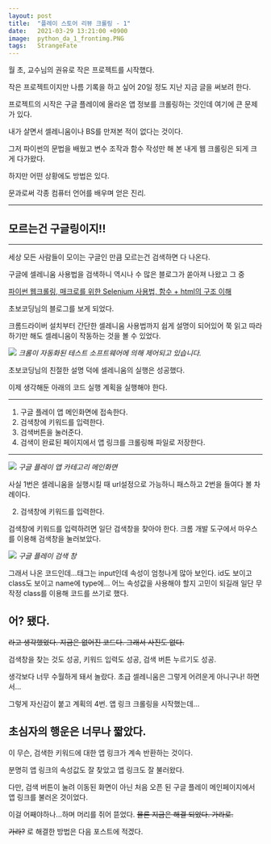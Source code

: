```yaml
---
layout: post
title:  "플레이 스토어 리뷰 크롤링 - 1"
date:   2021-03-29 13:21:00 +0900
image:  python_da_1_frontimg.PNG
tags:   StrangeFate
---
```


월 초, 교수님의 권유로 작은 프로젝트를 시작했다.

작은 프로젝트이지만 나름 기록을 하고 싶어 20일 정도 지난 지금 글을 써보려 한다.

프로젝트의 시작은 구글 플레이에 올라온 앱 정보를 크롤링하는 것인데 여기에 큰 문제가 있다.

내가 살면서 셀레니움이나 BS를 만져본 적이 없다는 것이다.

그저 파이썬의 문법을 배웠고 변수 조작과 함수 작성만 해 본 내게 웹 크롤링은 되게 크게 다가왔다.

하지만 어떤 상황에도 방법은 있다. 

문과로써 각종 컴퓨터 언어를 배우며 얻은 진리.

***

## 모르는건 구글링이지!!

***

세상 모든 사람들이 모이는 구글인 만큼 모르는건 검색하면 다 나온다.

구글에 셀레니움 사용법을 검색하니 역시나 수 많은 블로그가 쏟아져 나왔고 그 중

[파이썬 웹크롤링, 매크로를 위한 Selenium 사용법, 함수 + html의 구조 이해](https://blog.naver.com/jsk6824/221768421554 "블로그 가기")

초보코딩님의 블로그를 보게 되었다.

크롬드라이버 설치부터 간단한 셀레니움 사용법까지 쉽게 설명이 되어있어 쭉 읽고 따라하기만 해도 셀레니움이 작동하는 것을 볼 수 있었다.

![]({{site.baseurl}}/images/python_da_1_img1.PNG)
*크롬이 자동화된 테스트 소프트웨어에 의해 제어되고 있습니다.*

초보코딩님의 친절한 설명 덕에 셀레니움의 실행은 성공했다.

이제 생각해둔 아래의 코드 실행 계획을 실행해야 한다.

***

1. 구글 플레이 앱 메인화면에 접속한다.
2. 검색창에 키워드를 입력한다.
3. 검색버튼을 눌러준다.
4. 검색이 완료된 페이지에서 앱 링크를 크롤링해 파일로 저장한다.

***

![]({{site.baseurl}}/images/python_da_1_img2.PNG)
*구글 플레이 앱 카테고리 메인화면*

사실 1번은 셀레니움을 실행시킬 때 url설정으로 가능하니 패스하고 2번을 들여다 볼 차례이다.

2. 검색창에 키워드를 입력한다.

검색창에 키워드를 입력하려면 일단 검색창을 찾아야 한다. 크롬 개발 도구에서 마우스를 이용해 검색창을 눌러보았다.

![]({{site.baseurl}}/images/python_da_1_img3.PNG)
*구글 플레이 검색 창*

그래서 나온 코드인데...태그는 input인데 속성이 엄청나게 많아 보인다. id도 보이고 class도 보이고 name에 type에...
어느 속성값을 사용해야 할지 고민이 되길래 일단 무작정 class를 이용해 코드를 쓰기로 했다.

## 어? 됐다.
~~라고 생각했었다. 지금은 없어진 코드다. 그래서 사진도 없다.~~

검색창을 찾는 것도 성공, 키워드 입력도 성공, 검색 버튼 누르기도 성공.

생각보다 너무 수월하게 돼서 놀랐다. 
초급 셀레니움은 그렇게 어려운게 아니구나! 하면서...

그렇게 자신감이 붙고 계획의 4번. 앱 링크 크롤링을 시작했는데...

## 초심자의 행운은 너무나 짧았다.

이 무슨, 검색한 키워드에 대한 앱 링크가 계속 반환하는 것이다.

분명히 앱 링크의 속성값도 잘 찾았고 앱 링크도 잘 불러왔다.

다만, 검색 버튼이 눌려 이동된 화면이 아닌 처음 오픈 된 구글 플레이 메인페이지에서 앱 링크를 불러온 것이었다.

이걸 어째야하나...하며 머리를 쥐어 뜯었다.
~~물론 지금은 해결 되었다. 가라로.~~

~~가라?~~ 로 해결한 방법은 다음 포스트에 적겠다.

